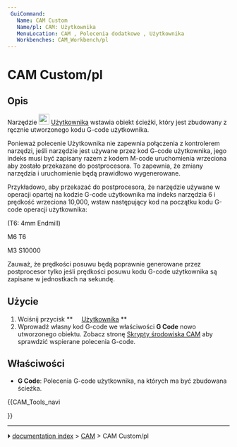```yaml
---
 GuiCommand:
   Name: CAM Custom
   Name/pl: CAM: Użytkownika
   MenuLocation: CAM , Polecenia dodatkowe , Użytkownika
   Workbenches: CAM_Workbench/pl
---
```


# CAM Custom/pl



## Opis

Narzędzie <img alt="" src=images/CAM_Custom.svg  style="width:24px;"> [Użytkownika](CAM_Custom/pl.md) wstawia obiekt ścieżki, który jest zbudowany z ręcznie utworzonego kodu G-code użytkownika.

Ponieważ polecenie Użytkownika nie zapewnia połączenia z kontrolerem narzędzi, jeśli narzędzie jest używane przez kod G-code użytkownika, jego indeks musi być zapisany razem z kodem M-code uruchomienia wrzeciona aby zostało przekazane do postprocesora. To zapewnia, że zmiany narzędzia i uruchomienie będą prawidłowo wygenerowane.

Przykładowo, aby przekazać do postprocesora, że narzędzie używane w operacji opartej na kodzie G-code użytkownika ma indeks narzędzia 6 i prędkość wrzeciona 10,000, wstaw następujący kod na początku kodu G-code operacji użytkownika:

(T6: 4mm Endmill)

M6 T6

M3 S10000

Zauważ, że prędkości posuwu będą poprawnie generowane przez postprocesor tylko jeśli prędkości posuwu kodu G-code użytkownika są zapisane w jednostkach na sekundę.



## Użycie

1.  Wciśnij przycisk **<img src="images/CAM_Custom.svg" width=16px> [Użytkownika](CAM_Custom/pl.md)
**
2.  Wprowadź własny kod G-code we właściwości **G Code** nowo utworzonego obiektu. Zobacz stronę [Skrypty środowiska CAM](CAM_scripting/pl.md) aby sprawdzić wspierane polecenia G-code.



## Właściwości

-    **G Code**: Polecenia G-code użytkownika, na których ma być zbudowana ścieżka.





{{CAM_Tools_navi

}}



---
⏵ [documentation index](../README.md) > [CAM](CAM_Workbench.md) > CAM Custom/pl
